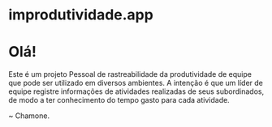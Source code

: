# improdutividade.app

# Olá!
Este é um projeto Pessoal de rastreabilidade da produtividade de equipe que pode ser utilizado em diversos ambientes.
A intenção é que um líder de equipe registre informações de atividades realizadas de seus subordinados, de modo a ter conhecimento do tempo gasto para cada atividade.

~ Chamone.
